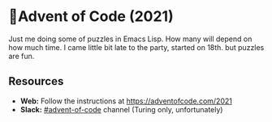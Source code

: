 # 🎄Advent of Code (2021)

Just me doing some of puzzles in Emacs Lisp. How many will depend on how much time. I came little bit late to the party, started on 18th. but puzzles are fun.

## Resources

- **Web:** Follow the instructions at https://adventofcode.com/2021
- **Slack:** [#advent-of-code](https://alan-turing-institute.slack.com/archives/CQX515VL1) channel (Turing only, unfortunately)

